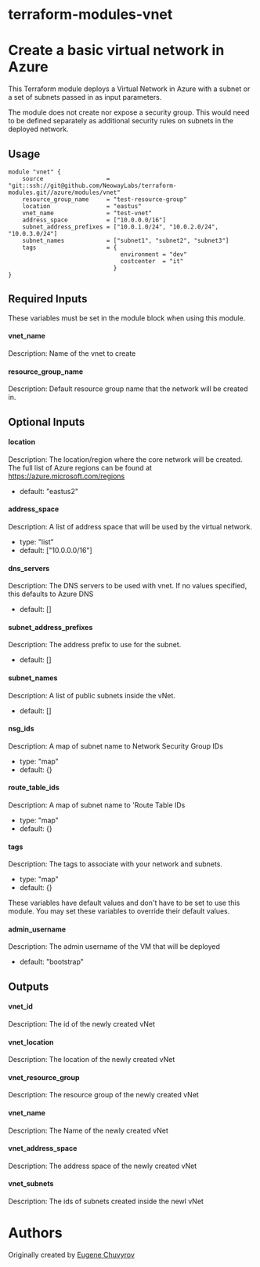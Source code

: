 # terraform-modules-vnet #

Create a basic virtual network in Azure
==============================================================================

This Terraform module deploys a Virtual Network in Azure with a subnet or a set of subnets passed in as input parameters.

The module does not create nor expose a security group. This would need to be defined separately as additional security rules on subnets in the deployed network.

Usage
-----

```hcl
module "vnet" {
    source                  = "git::ssh://git@github.com/NeowayLabs/terraform-modules.git//azure/modules/vnet"
    resource_group_name     = "test-resource-group"
    location                = "eastus"
    vnet_name               = "test-vnet"
    address_space           = ["10.0.0.0/16"]
    subnet_address_prefixes = ["10.0.1.0/24", "10.0.2.0/24", "10.0.3.0/24"]
    subnet_names            = ["subnet1", "subnet2", "subnet3"]
    tags                    = {
                                environment = "dev"
                                costcenter  = "it"
                              }
}
```

Required Inputs
----
These variables must be set in the module block when using this module.

#### vnet_name
Description: Name of the vnet to create

#### resource_group_name
Description: Default resource group name that the network will be created in.

Optional Inputs
----

#### location
Description: The location/region where the core network will be created. The full list of Azure regions can be found at https://azure.microsoft.com/regions
 - default: "eastus2"

#### address_space
Description: A list of address space that will be used by the virtual network.
 - type: "list"
 - default: ["10.0.0.0/16"]

#### dns_servers
Description: The DNS servers to be used with vnet. If no values specified, this defaults to Azure DNS
 - default: []

#### subnet_address_prefixes
Description: The address prefix to use for the subnet.
 - default: []

#### subnet_names
Description: A list of public subnets inside the vNet.
 - default: []

#### nsg_ids
Description: A map of subnet name to Network Security Group IDs
 - type: "map"
 - default: {}

#### route_table_ids
Description: A map of subnet name to 'Route Table IDs
 - type: "map"
 - default: {}

#### tags
Description: The tags to associate with your network and subnets.
 - type: "map"
 - default: {}

These variables have default values and don't have to be set to use this module. You may set these variables to override their default values.

#### admin_username
Description: The admin username of the VM that will be deployed
 - default: "bootstrap"

Outputs
----

#### vnet_id
Description: The id of the newly created vNet

#### vnet_location
Description: The location of the newly created vNet

#### vnet_resource_group
Description: The resource group of the newly created vNet

#### vnet_name
Description: The Name of the newly created vNet

#### vnet_address_space
Description: The address space of the newly created vNet

#### vnet_subnets
Description: The ids of subnets created inside the newl vNet

Authors
=======
Originally created by [Eugene Chuvyrov](http://github.com/echuvyrov)
